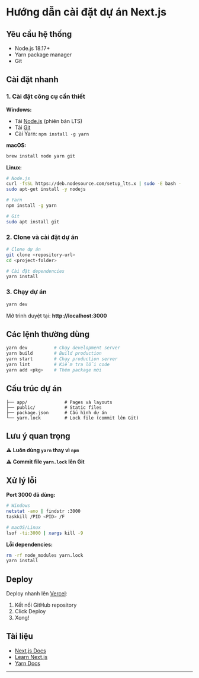 # Hướng dẫn cài đặt dự án Next.js

## Yêu cầu hệ thống

- Node.js 18.17+
- Yarn package manager
- Git

## Cài đặt nhanh

### 1. Cài đặt công cụ cần thiết

**Windows:**
- Tải [Node.js](https://nodejs.org/) (phiên bản LTS)
- Tải [Git](https://git-scm.com/download/win)
- Cài Yarn: `npm install -g yarn`

**macOS:**
```bash
brew install node yarn git
```

**Linux:**
```bash
# Node.js
curl -fsSL https://deb.nodesource.com/setup_lts.x | sudo -E bash -
sudo apt-get install -y nodejs

# Yarn
npm install -g yarn

# Git
sudo apt install git
```

### 2. Clone và cài đặt dự án

```bash
# Clone dự án
git clone <repository-url>
cd <project-folder>

# Cài đặt dependencies
yarn install
```

### 3. Chạy dự án

```bash
yarn dev
```

Mở trình duyệt tại: **http://localhost:3000**

## Các lệnh thường dùng

```bash
yarn dev          # Chạy development server
yarn build        # Build production
yarn start        # Chạy production server
yarn lint         # Kiểm tra lỗi code
yarn add <pkg>    # Thêm package mới
```

## Cấu trúc dự án

```
├── app/              # Pages và layouts
├── public/           # Static files
├── package.json      # Cấu hình dự án
└── yarn.lock         # Lock file (commit lên Git)
```

## Lưu ý quan trọng

⚠️ **Luôn dùng `yarn` thay vì `npm`**

⚠️ **Commit file `yarn.lock` lên Git**

## Xử lý lỗi

**Port 3000 đã dùng:**
```bash
# Windows
netstat -ano | findstr :3000
taskkill /PID <PID> /F

# macOS/Linux
lsof -ti:3000 | xargs kill -9
```

**Lỗi dependencies:**
```bash
rm -rf node_modules yarn.lock
yarn install
```

## Deploy

Deploy nhanh lên [Vercel](https://vercel.com):
1. Kết nối GitHub repository
2. Click Deploy
3. Xong!

## Tài liệu

- [Next.js Docs](https://nextjs.org/docs)
- [Learn Next.js](https://nextjs.org/learn)
- [Yarn Docs](https://yarnpkg.com/)

---

